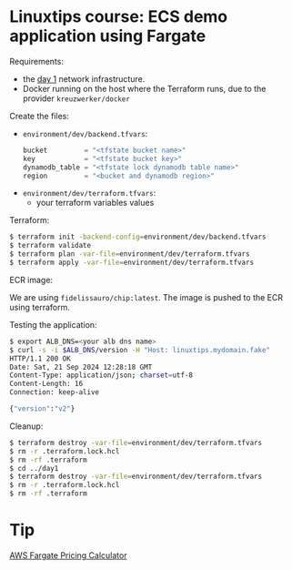 # Linuxtips course: ECS demo application using Fargate

Requirements:

* the [day 1](../day1/README.md) network infrastructure.
* Docker running on the host where the Terraform runs, due to the provider `kreuzwerker/docker`


Create the files:
* `environment/dev/backend.tfvars`:
  ```tf
  bucket         = "<tfstate bucket name>"
  key            = "<tfstate bucket key>"
  dynamodb_table = "<tfstate lock dynamodb table name>"
  region         = "<bucket and dynamodb region>"
  ```
* `environment/dev/terraform.tfvars`:
  * your terraform variables values

Terraform:

```bash
$ terraform init -backend-config=environment/dev/backend.tfvars
$ terraform validate
$ terraform plan -var-file=environment/dev/terraform.tfvars
$ terraform apply -var-file=environment/dev/terraform.tfvars
```

ECR image:

We are using `fidelissauro/chip:latest`. The image is pushed to the ECR using terraform.

Testing the application:
```bash
$ export ALB_DNS=<your alb dns name>
$ curl -s -i $ALB_DNS/version -H "Host: linuxtips.mydomain.fake"
HTTP/1.1 200 OK
Date: Sat, 21 Sep 2024 12:28:18 GMT
Content-Type: application/json; charset=utf-8
Content-Length: 16
Connection: keep-alive

{"version":"v2"}
```

Cleanup:

```bash
$ terraform destroy -var-file=environment/dev/terraform.tfvars
$ rm -r .terraform.lock.hcl 
$ rm -rf .terraform
$ cd ../day1
$ terraform destroy -var-file=environment/dev/terraform.tfvars
$ rm -r .terraform.lock.hcl 
$ rm -rf .terraform
```

# Tip

[AWS Fargate Pricing Calculator](https://cloudtempo.dev/fargate-pricing-calculator)
